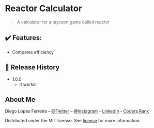 # Reactor Calculator
> A calculator for a taycoon game called reactor

## :heavy_check_mark: Features:
* Compares efficiency

## :rocket: Release History
* 1.0.0
    * It works!

## About Me
Diego Lopes Ferreira – 
[@Twitter](https://twitter.com/Diego_simSouEu) – 
[@Instagram](https://www.instagram.com/diego.lopes.f/) - 
[LinkedIn](https://www.linkedin.com/in/diego-lopes-ferreira-a23a8919b/) - 
[Coders Rank](https://profile.codersrank.io/user/diego-lopes-ferreira)

Distributed under the MIT license. See [license](LICENSE) for more information.
